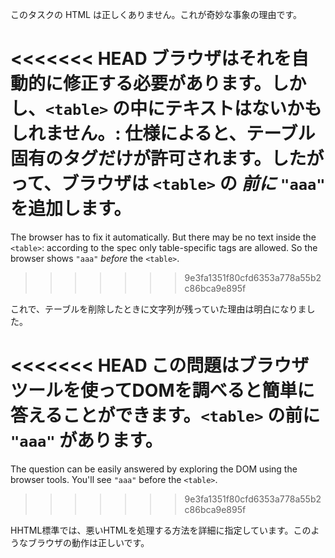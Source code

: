 このタスクの HTML は正しくありません。これが奇妙な事象の理由です。

<<<<<<< HEAD
ブラウザはそれを自動的に修正する必要があります。しかし、`<table>` の中にテキストはないかもしれません。: 仕様によると、テーブル固有のタグだけが許可されます。したがって、ブラウザは `<table>` の *前に* `"aaa"` を追加します。
=======
The browser has to fix it automatically. But there may be no text inside the `<table>`: according to the spec only table-specific tags are allowed. So the browser shows `"aaa"` *before* the `<table>`.
>>>>>>> 9e3fa1351f80cfd6353a778a55b2c86bca9e895f

これで、テーブルを削除したときに文字列が残っていた理由は明白になりました。

<<<<<<< HEAD
この問題はブラウザツールを使ってDOMを調べると簡単に答えることができます。`<table>` の前に `"aaa"` があります。
=======
The question can be easily answered by exploring the DOM using the browser tools. You'll see `"aaa"` before the `<table>`.
>>>>>>> 9e3fa1351f80cfd6353a778a55b2c86bca9e895f

HHTML標準では、悪いHTMLを処理する方法を詳細に指定しています。このようなブラウザの動作は正しいです。
